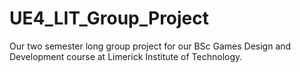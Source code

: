 # UE4_LIT_Group_Project
Our two semester long group project for our BSc Games Design and Development course at Limerick Institute of Technology.
